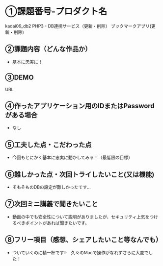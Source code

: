 # ①課題番号-プロダクト名

kadai09_db2 PHP3 - DB連携サービス（更新・削除）
ブックマークアプリ(更新・削除)

## ②課題内容（どんな作品か）

-   基本に忠実に！

## ③DEMO

URL

## ④作ったアプリケーション用のIDまたはPasswordがある場合

- なし

## ⑤工夫した点・こだわった点

- 今回もとにかく基本に忠実に動かしてみる！（最低限の目標）

## ⑥難しかった点・次回トライしたいこと(又は機能)

- そもそものDBの設定が難しかったです...

## ⑦次回ミニ講義で聞きたいこと

- 動画の中でも安全性について説明がありましたが、セキュリティ上気をつけるべきポイントがあれば聞きたいです。

## ⑧フリー項目（感想、シェアしたいこと等なんでも）

- ついていくのに精一杯です💦　久々のMacで操作がなれずさらに大変でした！
